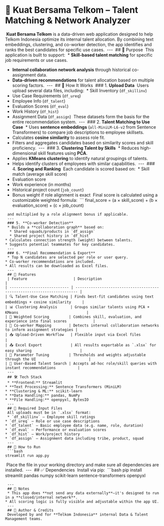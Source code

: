 # 💪 Kuat Bersama Telkom – Talent Matching & Network Analyzer
 **Kuat Bersama Telkom** is a data-driven web application designed to help Telkom Indonesia optimize its internal talent allocation. By combining text embeddings, clustering, and co-worker detection, the app identifies and ranks the best candidates for specific use cases.
 ---
 ## 🎯 Purpose
 This application is built to support:
 * **Skill-based talent matching** for specific job requirements or use cases.
* **Internal collaboration network analysis** through historical co-assignment data.
* **Data-driven recommendations** for talent allocation based on multiple scoring factors.
 ---
 ## 🧠 How It Works
 ### 1. **Upload Data**
 Users upload several data files, including:
 * Skill Inventory (`df_skillinv`)
* Use Case Requirements (`df_ureq`)
* Employee Info (`df_talent`)
* Evaluation Scores (`df_eval`)
* Work History (`df_hist`)
* Assignment Data (`df_assign`)
 These datasets form the basis for the entire recommendation system.
 ---
 ### 2. **Talent Matching to Use Case**
 * Uses **sentence embeddings** (`all-MiniLM-L6-v2` from Sentence Transformers) to compare job descriptions to employee skillsets.
* Calculates **cosine similarity** to assess role fit.
* Filters and aggregates candidates based on similarity scores and skill proficiency.
 ---
 ### 3. **Clustering Talent by Skills**
 * Reduces high-dimensional skill features using **PCA**.
* Applies **KMeans clustering** to identify natural groupings of talents.
* Helps identify clusters of employees with similar capabilities.
 ---
 ### 4. **Scoring and Ranking**
 Each candidate is scored based on:
 * Skill match (average skill score)
* Evaluation score
* Work experience (in months)
* Historical project count (`job_count`)
* Bonus weight if role alignment is exact
 Final score is calculated using a customizable weighted formula:
 ```
final_score = (a × skill_score) + (b × evaluation_score) + (c × job_count)
```
 and multiplied by a role alignment bonus if applicable.
 ---
 ### 5. **Co-worker Detection**
 * Builds a **collaboration graph** based on:
  * Shared squads/products in `df_assign`
  * Shared project history in `df_hist`
* Calculates connection strength (weight) between talents.
* Suggests potential teammates for key candidates.
 ---
 ### 6. **Final Recommendation & Export**
 * Top N candidates are selected per role or user query.
* Co-worker recommendations are included.
* All results can be downloaded as Excel files.
 ---
 ## 🧾 Features
 | Feature                     | Description                                                             |
| --------------------------- | ----------------------------------------------------------------------- |
| 🔍 Talent-Use Case Matching | Finds best-fit candidates using text embeddings + cosine similarity     |
| 📊 Clustering Analysis      | Groups similar talents using PCA + KMeans                               |
| 🧮 Weighted Scoring         | Combines skill, evaluation, and experience into final scores            |
| 🤝 Co-worker Mapping        | Detects internal collaboration networks to inform assignment strategies |
| 📥 Upload-Driven Workflow   | Flexible input via Excel files                                          |
| 📤 Excel Export             | All results exportable as `.xlsx` for easy sharing                      |
| 🔧 Parameter Tuning         | Thresholds and weights adjustable through the UI                        |
| 👤 User-Based Talent Search | Accepts ad-hoc role/skill queries with instant recommendations          |
 ---
 ## 🛠️ Tech Stack
 * **Frontend:** Streamlit
* **Text Processing:** Sentence Transformers (MiniLM)
* **Clustering & ML:** scikit-learn
* **Data Handling:** pandas, NumPy
* **File Handling:** openpyxl, BytesIO
 ---
 ## 📂 Required Input Files
 All uploads must be in `.xlsx` format:
 * `df_skillinv` – Employee skill ratings
* `df_ureq` – Role or use case descriptions
* `df_talent` – Basic employee data (e.g. name, role, duration)
* `df_eval` – Performance or evaluation scores
* `df_hist` – Work/project history
* `df_assign` – Assignment data including tribe, product, squad
 ---
 ## 🚀 How to Run
 ```bash
streamlit run app.py
```
 Place the file in your working directory and make sure all dependencies are installed.
 ---
 ## ✅ Dependencies
 Install via pip:
 ```bash
pip install streamlit pandas numpy scikit-learn sentence-transformers openpyxl
```
 ---
 ## 🔐 Notes
 * This app does **not send any data externally**—it's designed to run in a **closed/internal network**.
* All scoring logic is fully visible and adjustable within the app UI.
 ---
 ## 👥 Author & Credits
 Developed by and for **Telkom Indonesia** internal Data & Talent Management teams.
